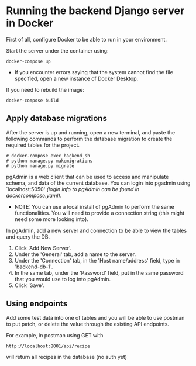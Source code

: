 # Running the backend Django server in Docker 

First of all, configure Docker to be able to run in your environment.

Start the server under the container using:

```
docker-compose up
```

- If you encounter errors saying that the system cannot find the file specified,
open a new instance of Docker Desktop.

If you need to rebuild the image:

```
docker-compose build
```

## Apply database migrations

After the server is up and running, open a new terminal, and paste the following commands to perform the database migration to create the required tables for the project.

```
# docker-compose exec backend sh
# python manage.py makemigrations
# python manage.py migrate
```

pgAdmin is a web client that can be used to access and manipulate schema, and data of the current database. You can login into pgadmin using `localhost:5050' *(login info to pgAdmin can be found in dockercompose.yaml)*.

- NOTE: You can use a local install of pgAdmin to perform the same functionalities. You will need to provide a connection string (this might need some more looking into).

In pgAdmin, add a new server and connection to be able to view the tables and query the DB.

1. Click 'Add New Server'.
2. Under the 'General' tab, add a name to the server.
3. Under the 'Connection' tab, in the 'Host name/address' field, type in 'backend-db-1'.
4. In the same tab, under the 'Password' field, put in the same password that you would use to log into pgAdmin.
5. Click 'Save'.

## Using endpoints

Add some test data into one of tables and you will be able to use postman to put patch, or delete the value through the existing API endpoints.

For example, in postman using GET with 

```
http://localhost:8001/api/recipe
```

will return all recipes in the database (no auth yet)
